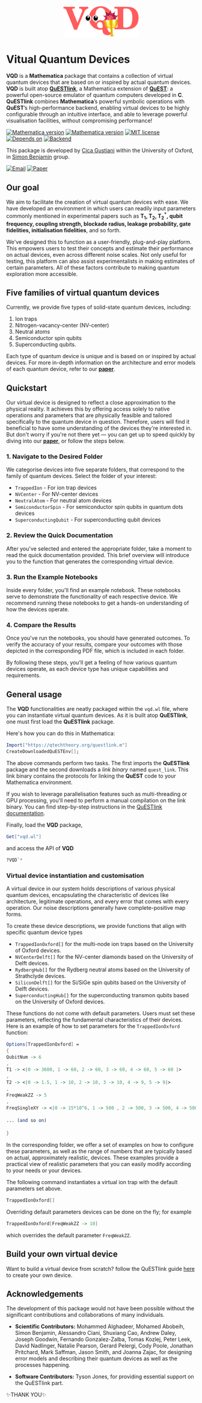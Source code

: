 <div align="center">
 <img src="supplement/web/vqd_logo.png" width="200" alt="Alt text">
</div>

# Vitual Quantum Devices

**VQD** is a **Mathematica** package that contains a collection of virtual quantum devices that are based on or inspired by actual quantum devices. **VQD** is built atop [**QuESTlink**](https://github.com/QTechTheory/QuESTlink), a Mathematica extension of [**QuEST**](https://github.com/QuEST-Kit/QuEST): a powerful open-source emulator of quantum computers developed in **C**.  
 **QuESTlink** combines **Mathematica**’s powerful symbolic operations with **QuEST**’s high-performance backend, enabling virtual devices to be highly configurable through an intuitive interface, and able to leverage powerful visualisation facilities, without compromising performance!


[![Mathematica version](https://img.shields.io/badge/Mathematica-v12-brightgreen)](https://www.wolfram.com/mathematica/) [![Mathematica version](https://img.shields.io/badge/Mathematica-v13-brightgreen)](https://www.wolfram.com/mathematica/)  [![MIT license](https://img.shields.io/badge/license-MIT-lightgrey.svg)](LICENCE.txt) 
[![Depends on](https://img.shields.io/badge/Depends%20on-QuESTlink-blue)](https://github.com/QTechTheory/QuESTlink) [![Backend](https://img.shields.io/badge/Backend-QuEST-blue)](https://github.com/QuEST-Kit/QuEST)


This package is developed by [Cica Gustiani](https://github.com/cicacica) within the University of Oxford, in [Simon Benjamin](https://qtechtheory.org/) group.

[![Email](https://img.shields.io/badge/email-cicagustiani@gmail.com-red.svg)](mailto:cicagustiani@gmail.com)
[![Paper](https://img.shields.io/badge/Paper-arXiv%3A2306.07342-b31b1b.svg)](https://arxiv.org/abs/2306.07342)


## Our goal

We aim to facilitate the creation of virtual quantum devices with ease. We have developed an environment in which users can readily input parameters commonly mentioned in experimental papers such as **T<sub>1</sub>, T<sub>2</sub>, T<sub>2</sub><sup>*</sup>, qubit frequency, coupling strength, blockade radius, leakage probability, gate fidelities, initialisation fidelities**, and so forth.

We've designed this to function as a user-friendly, plug-and-play platform. This empowers users to test their concepts and estimate their performance on actual devices, even across different noise scales. Not only useful for testing, this platform can also assist experimentalists in making estimates of certain parameters. All of these factors contribute to making quantum exploration more accessible.


## Five families of virtual quantum devices

Currently, we provide five types of solid-state quantum devices, including:
1. Ion traps
2. Nitrogen-vacancy-center  (NV-center) 
3. Neutral atoms
4. Semiconductor spin qubits
5. Superconducting qubits.


Each type of quantum device is unique and is based on or inspired by actual devices. For more in-depth information on the architecture and error models of each quantum device, refer to our [**paper**](https://arxiv.org/abs/2306.07342). 

## Quickstart


Our virtual device is designed to reflect a close approximation to the physical reality. It achieves this by offering access solely to native operations and parameters that are physically feasible and tailored specifically to the quantum device in question. Therefore, users will find it beneficial to have some understanding of the devices they're interested in. But don't worry if you're not there yet &mdash; you can get up to speed quickly by diving into our [**paper**](https://arxiv.org/abs/2306.07342), or follow the steps below.


### **1. Navigate to the Desired Folder**

We categorise devices into five separate folders, that correspond to the family of quantum devices. Select the folder of your interest:
- `TrappedIon` - For ion trap devices
- `NVCenter` - For NV-center devices
- `NeutralAtom` - For neutral atom devices
- `SemiconductorSpin` - For semiconductor spin qubits in quantum dots devices
- `SuperconductingQubit` - For superconducting qubit devices

### **2. Review the Quick Documentation**

After you've selected and entered the appropriate folder, take a moment to read the quick documentation provided. This brief overview will introduce you to the function that generates the corresponding virtual device.

### **3. Run the Example Notebooks**

Inside every folder, you'll find an example notebook. These notebooks serve to demonstrate the functionality of each respective device. We recommend running these notebooks to get a hands-on understanding of how the devices operate.

### **4. Compare the Results**

Once you've run the notebooks, you should have generated outcomes. To verify the accuracy of your results, compare your outcomes with those depicted in the corresponding PDF file, which is included in each folder.

By following these steps, you'll get a feeling of how various quantum devices operate, as each device type has unique capabilities and requirements.


## General usage

The **VQD** functionalities are neatly packaged within the `vqd.wl` file, where you can instantiate virtual quantum devices. As it is built atop **QuESTlink**, one must first load the **QuESTlink** package. 

Here's how you can do this in Mathematica:

```Mathematica
Import["https://qtechtheory.org/questlink.m"]
CreateDownloadedQuESTEnv[];
```

The above commands perform two tasks. The first imports the **QuESTlink** package and the second downloads a *link binary* named `quest_link`. This link binary contains the protocols for linking the **QuEST** code to your Mathematica environment.

If you wish to leverage parallelisation features such as multi-threading or GPU processing, you'll need to perform a manual compilation on the link binary.  You can find step-by-step instructions in the [QuESTlink documentation](https://github.com/QTechTheory/QuESTlink/tree/main/Doc). 

Finally, load the **VQD** package,

```Mathematica
Get["vqd.wl"]
```
and access the API of **VQD**
```Mathematica
?VQD`*
```


### Virtual device instantiation and customisation

A virtual device in our system holds descriptions of various physical quantum devices, encapsulating the characteristic of devices like architecture, legitimate operations, and every error that comes with every operation. Our noise descriptions generally have complete-positive map forms.

To create these device descriptions, we provide functions that align with specific quantum device types

- ``TrappedIonOxford[]`` for the multi-node ion traps based on the University of Oxford devices.
- ``NVCenterDelft[]`` for the NV-center diamonds based on the University of Delft devices.
- ``RydbergHub[]`` for the Rydberg neutral atoms based on the University of Strathclyde devices.
- ``SiliconDelft[]`` for the Si/SiGe spin qubits based on the University of Delft devices.
- ``SuperconductingHub[]`` for the superconducting transmon qubits based on the University of Oxford devices.


These functions do not come with default parameters. Users must set these parameters, reflecting the fundamental characteristics of their devices. Here is an example of how to set parameters for the `TrappedIonOxford` function:

```Mathematica
Options[TrappedIonOxford] = 
{
QubitNum -> 6
,
T1 -> <|0 -> 3600, 1 -> 60, 2 -> 60, 3 -> 60, 4 -> 60, 5 -> 60 |>
,
T2 -> <|0 -> 1.5, 1 -> 10, 2 -> 10, 3 -> 10, 4 -> 9, 5 -> 9|>
,
FreqWeakZZ -> 5
,
FreqSingleXY -> <|0 -> 15*10^6, 1 -> 500 , 2 -> 500, 3 -> 500, 4 -> 500, 5 -> 500|>

... (and so on)

}
```
In the corresponding folder, we offer a set of examples on how to configure these parameters, as well as the range of numbers that are typically based on actual, approximately realistic, devices. These examples provide a practical view of realistic parameters that you can easily modify according to your needs or your devices.

The following command instantiates a virtual ion trap with the default parameters set above.

```Mathematica
TrappedIonOxford[]
```
Overriding default parameters devices can be done on the fly; for example 
```Mathematica
TrappedIonOxford[FreqWeakZZ -> 10]
```
which overrides the default parameter ``FreqWeakZZ``.




## Build your own virtual device

Want to build a virtual device from scratch? follow the QuESTlink guide [here](https://github.com/QTechTheory/QuESTlink/blob/main/Doc/guide_creating_device_spec.pdf) to create your own device.


## Acknowledgements

The development of this package would not have been possible without the significant contributions and collaborations of many individuals.

- **Scientific Contributors:** 
Mohammed Alghadeer, Mohamed Abobeih, Simon Benjamin, Alessandro Ciani, Shuxiang Cao, Andrew Daley, Joseph Goodwin, Fernando Gonzalez-Zalba, Tomas Kozlej, Peter Leek, David Nadlinger, Natalie Pearson, Gerard Pelergi, Cody Poole, Jonathan Pritchard, Mark Saffman, Jason Smith, and Joanna Zajac, for designing error models and describing their quantum devices as well as the processes happening.

- **Software Contributors:** 
Tyson Jones, for providing essential support on the QuESTlink part.

✨THANK YOU✨

